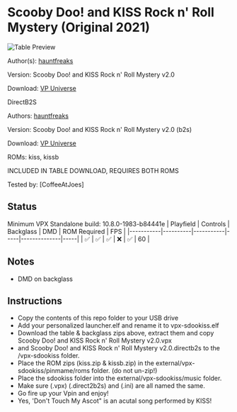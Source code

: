 # Scooby Doo! and KISS Rock n' Roll Mystery (Original 2021)

![Table Preview](https://vpuniverse.com/screenshots/monthly_2021_08/1864077220_scoobkissFSscreenshot.jpg.4a7c2ee87c378538c649ad527722c2eb.jpg)

Author(s): [hauntfreaks](https://vpuniverse.com/profile/5216-hauntfreaks/)
  
Version:  Scooby Doo! and KISS Rock n' Roll Mystery v2.0

Download:  [VP Universe](https://vpuniverse.com/files/file/7207-scooby-doo-and-kiss-rock-n-roll-mystery-v20)

DirectB2S

Authors: [hauntfreaks](https://vpuniverse.com/profile/5216-hauntfreaks/)

Version: Scooby Doo! and KISS Rock n' Roll Mystery v2.0 (b2s)

Download: [VP Universe](https://vpuniverse.com/files/file/7206-scooby-doo-and-kiss-rock-n-roll-mystery-v20-b2s/)


ROMs: kiss, kissb

INCLUDED IN TABLE DOWNLOAD, REQUIRES BOTH ROMS

Tested by:
[CoffeeAtJoes]

## Status 

Minimum VPX Standalone build: 10.8.0-1983-b84441e
| Playfield | Controls | Backglass | DMD | ROM Required | FPS | 
|-----------|----------|-----------|-----|--------------|-----|
| :white_check_mark: | :white_check_mark: | :white_check_mark: | :x: | :white_check_mark: | 60 |

## Notes
- DMD on backglass

## Instructions

- Copy the contents of this repo folder to your USB drive
- Add your personalized launcher.elf and rename it to vpx-sdookiss.elf
- Download the table & backglass zips above, extract them and copy Scooby Doo! and KISS Rock n' Roll Mystery v2.0.vpx
- and Scooby Doo! and KISS Rock n' Roll Mystery v2.0.directb2s to the /vpx-sdookiss folder.
- Place the ROM zips (kiss.zip & kissb.zip) in the external/vpx-sdookiss/pinmame/roms folder. (do not un-zip!)
- Place the sdookiss folder into the external/vpx-sdookiss/music folder.
- Make sure (.vpx) (.direct2b2s) and (.ini) are all named the same. 
- Go fire up your Vpin and enjoy!
- Yes, 'Don't Touch My Ascot" is an acutal song performed by KISS!